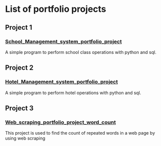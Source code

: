 # List of portfolio projects

## Project 1
### [School_Management_system_portfolio_project](https://github.com/sguntuku/School_Management_system_portfolio_project/tree/main)
A simple program to perform school class operations with python and sql.

## Project 2
### [Hotel_Management_system_portfolio_project](https://github.com/sguntuku/Hotel_Management_system_portfolio_project/tree/main)
A simple program to perform hotel operations with python and sql.
  
## Project 3
### [Web_scraping_portfolio_project_word_count](https://github.com/sguntuku/Web_scraping_portfolio_project_word_count/tree/main)
This project is used to find the count of repeated words in a web page by using web scraping

